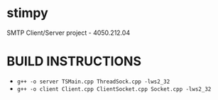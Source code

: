 stimpy
======

SMTP Client/Server project - 4050.212.04


BUILD INSTRUCTIONS
=====
* ```g++ -o server TSMain.cpp ThreadSock.cpp -lws2_32```
* ```g++ -o client Client.cpp ClientSocket.cpp Socket.cpp -lws2_32```
